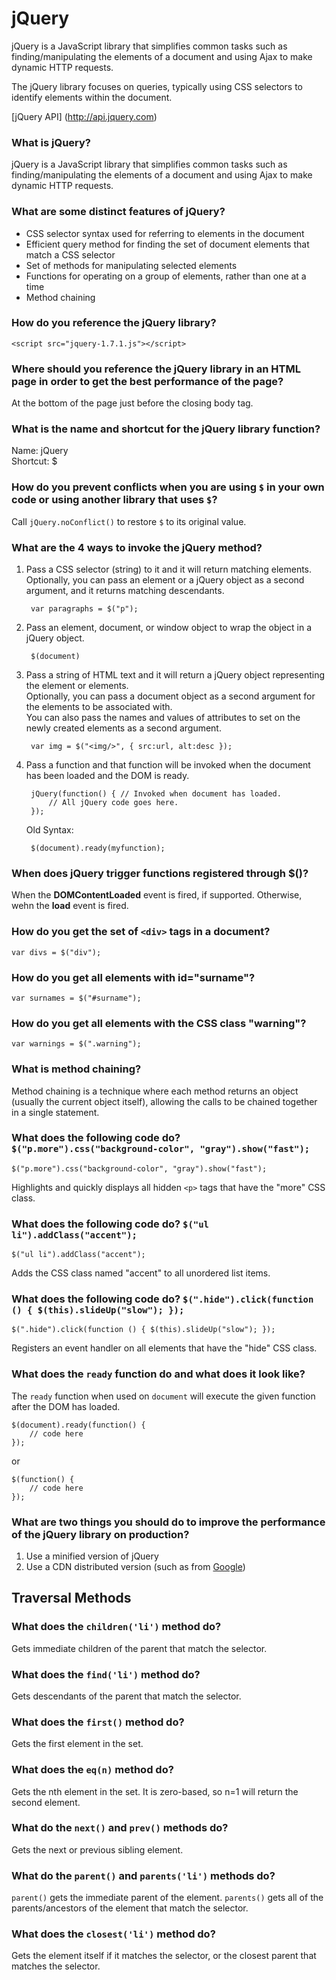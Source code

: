 jQuery
=======

jQuery is a JavaScript library that simplifies common tasks such as finding/manipulating the elements of a document and using Ajax to make dynamic HTTP requests.  

The jQuery library focuses on queries, typically using CSS selectors to identify elements within the document.

[jQuery API] (http://api.jquery.com)

### What is jQuery?

jQuery is a JavaScript library that simplifies common tasks such as finding/manipulating the elements of a document and using Ajax to make dynamic HTTP requests.

### What are some distinct features of jQuery?

* CSS selector syntax used for referring to elements in the document
* Efficient query method for finding the set of document elements that match a CSS selector
* Set of methods for manipulating selected elements
* Functions for operating on a group of elements, rather than one at a time
* Method chaining

### How do you reference the jQuery library?

    <script src="jquery-1.7.1.js"></script>

### Where should you reference the jQuery library in an HTML page in order to get the best performance of the page?

At the bottom of the page just before the closing body tag.

### What is the name and shortcut for the jQuery library function?

Name: jQuery  
Shortcut: $

### How do you prevent conflicts when you are using `$` in your own code or using another library that uses `$`?

Call `jQuery.noConflict()` to restore `$` to its original value.

### What are the 4 ways to invoke the jQuery method?

1. Pass a CSS selector (string) to it and it will return matching elements.  
Optionally, you can pass an element or a jQuery object as a second argument, and it returns matching descendants.

        var paragraphs = $("p");

2. Pass an element, document, or window object to wrap the object in a jQuery object.

        $(document)

3. Pass a string of HTML text and it will return a jQuery object representing the element or elements.  
Optionally, you can pass a document object as a second argument for the elements to be associated with.  
You can also pass the names and values of attributes to set on the newly created elements as a second argument.

        var img = $("<img/>", { src:url, alt:desc });

4. Pass a function and that function will be invoked when the document has been loaded and the DOM is ready.  

        jQuery(function() { // Invoked when document has loaded.
            // All jQuery code goes here.
        });
        
    Old Syntax:

        $(document).ready(myfunction);

### When does jQuery trigger functions registered through $()?

When the **DOMContentLoaded** event is fired, if supported. Otherwise, wehn the **load** event is fired.

### How do you get the set of `<div>` tags in a document?

    var divs = $("div");

### How do you get all elements with id="surname"?

    var surnames = $("#surname");
    
### How do you get all elements with the CSS class "warning"?

    var warnings = $(".warning");

### What is method chaining?

Method chaining is a technique where each method returns an object (usually the current object itself), allowing the calls to be chained together in a single statement.

### What does the following code do? `$("p.more").css("background-color", "gray").show("fast");`

    $("p.more").css("background-color", "gray").show("fast");

Highlights and quickly displays all hidden `<p>` tags that have the "more" CSS class.

### What does the following code do? `$("ul li").addClass("accent");`

    $("ul li").addClass("accent");

Adds the CSS class named "accent" to all unordered list items.

### What does the following code do? `$(".hide").click(function () { $(this).slideUp("slow"); });`


    $(".hide").click(function () { $(this).slideUp("slow"); });

Registers an event handler on all elements that have the "hide" CSS class.

### What does the `ready` function do and what does it look like?

The `ready` function when used on `document` will execute the given function after the DOM has loaded.

    $(document).ready(function() {
        // code here
    });
    
or

    $(function() {
        // code here
    });

### What are two things you should do to improve the performance of the jQuery library on production?

1. Use a minified version of jQuery
2. Use a CDN distributed version (such as from [Google](https://developers.google.com/speed/libraries/devguide#jquery))

## Traversal Methods

### What does the `children('li')` method do?

Gets immediate children of the parent that match the selector.

### What does the `find('li')` method do?

Gets descendants of the parent that match the selector.

### What does the `first()` method do?

Gets the first element in the set.

### What does the `eq(n)` method do?

Gets the nth element in the set. It is zero-based, so n=1 will return the second element.

### What do the `next()` and `prev()` methods do?

Gets the next or previous sibling element.

### What do the `parent()` and `parents('li')` methods do?

`parent()` gets the immediate parent of the element.
`parents()` gets all of the parents/ancestors of the element that match the selector.

### What does the `closest('li')` method do?

Gets the element itself if it matches the selector, or the closest parent that matches the selector.





